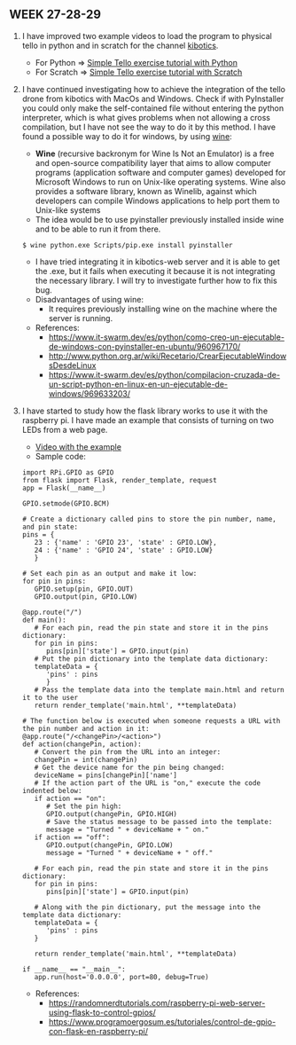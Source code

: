 ## WEEK 27-28-29

1. I have improved two example videos to load the program to physical tello in python and in scratch for the channel [kibotics](https://www.youtube.com/results?search_query=kibotics).   
    - For Python => [Simple Tello exercise tutorial with Python](https://youtu.be/k3Q3qbknd78)   
    - For Scratch => [Simple Tello exercise tutorial with Scratch](https://youtu.be/31vynFaEngk)   

2. I have continued investigating how to achieve the integration of the tello drone from kibotics with MacOs and Windows. Check if with PyInstaller you could only make the self-contained file without entering the python interpreter, which is what gives problems when not allowing a cross compilation, but I have not see the way to do it by this method. I have found a possible way to do it for windows, by using [wine](https://wiki.winehq.org/Ubuntu):   
    - **Wine** (recursive backronym for Wine Is Not an Emulator) is a free and open-source compatibility layer that aims to allow computer programs (application software and computer games) developed for Microsoft Windows to run on Unix-like operating systems. Wine also provides a software library, known as Winelib, against which developers can compile Windows applications to help port them to Unix-like systems     
    - The idea would be to use pyinstaller previously installed inside wine and to be able to run it from there.   
    ~~~
   $ wine python.exe Scripts/pip.exe install pyinstaller
   ~~~
    - I have tried integrating it in kibotics-web server and it is able to get the .exe, but it fails when executing it because it is not integrating the necessary library. I will try to investigate further how to fix this bug.   
    - Disadvantages of using wine:   
        - It requires previously installing wine on the machine where the server is running.   
    - References:   
        - https://www.it-swarm.dev/es/python/como-creo-un-ejecutable-de-windows-con-pyinstaller-en-ubuntu/960967170/   
        - http://www.python.org.ar/wiki/Recetario/CrearEjecutableWindowsDesdeLinux   
        - https://www.it-swarm.dev/es/python/compilacion-cruzada-de-un-script-python-en-linux-en-un-ejecutable-de-windows/969633203/    
        
3. I have started to study how the flask library works to use it with the raspberry pi. I have made an example that consists of turning on two LEDs from a web page.   
    - [Video with the example](https://youtu.be/LAUKq96QRf8)
    - Sample code:   
    ~~~
    import RPi.GPIO as GPIO
    from flask import Flask, render_template, request
    app = Flask(__name__)
    
    GPIO.setmode(GPIO.BCM)
    
    # Create a dictionary called pins to store the pin number, name, and pin state:
    pins = {
       23 : {'name' : 'GPIO 23', 'state' : GPIO.LOW},
       24 : {'name' : 'GPIO 24', 'state' : GPIO.LOW}
       }
    
    # Set each pin as an output and make it low:
    for pin in pins:
       GPIO.setup(pin, GPIO.OUT)
       GPIO.output(pin, GPIO.LOW)
    
    @app.route("/")
    def main():
       # For each pin, read the pin state and store it in the pins dictionary:
       for pin in pins:
          pins[pin]['state'] = GPIO.input(pin)
       # Put the pin dictionary into the template data dictionary:
       templateData = {
          'pins' : pins
          }
       # Pass the template data into the template main.html and return it to the user
       return render_template('main.html', **templateData)
    
    # The function below is executed when someone requests a URL with the pin number and action in it:
    @app.route("/<changePin>/<action>")
    def action(changePin, action):
       # Convert the pin from the URL into an integer:
       changePin = int(changePin)
       # Get the device name for the pin being changed:
       deviceName = pins[changePin]['name']
       # If the action part of the URL is "on," execute the code indented below:
       if action == "on":
          # Set the pin high:
          GPIO.output(changePin, GPIO.HIGH)
          # Save the status message to be passed into the template:
          message = "Turned " + deviceName + " on."
       if action == "off":
          GPIO.output(changePin, GPIO.LOW)
          message = "Turned " + deviceName + " off."
    
       # For each pin, read the pin state and store it in the pins dictionary:
       for pin in pins:
          pins[pin]['state'] = GPIO.input(pin)
    
       # Along with the pin dictionary, put the message into the template data dictionary:
       templateData = {
          'pins' : pins
       }
    
       return render_template('main.html', **templateData)   
    
    if __name__ == "__main__":   
       app.run(host='0.0.0.0', port=80, debug=True)   
    ~~~
    - References:
        - https://randomnerdtutorials.com/raspberry-pi-web-server-using-flask-to-control-gpios/   
        - https://www.programoergosum.es/tutoriales/control-de-gpio-con-flask-en-raspberry-pi/   